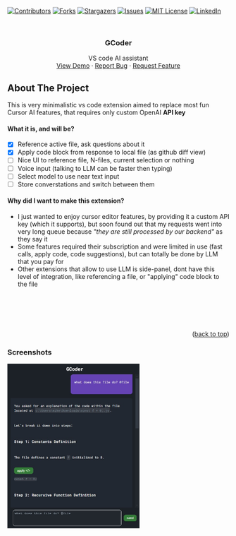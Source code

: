 <!-- Based on: https://github.com/othneildrew/Best-README-Template/blob/main/README.md?plain=1 -->

<a id="readme-top"></a>

<!-- PROJECT SHIELDS -->

[![Contributors][contributors-shield]][contributors-url]
[![Forks][forks-shield]][forks-url]
[![Stargazers][stars-shield]][stars-url]
[![Issues][issues-shield]][issues-url]
[![MIT License][license-shield]][license-url]
[![LinkedIn][linkedin-shield]][linkedin-url]

<!-- PROJECT LOGO -->
<br />
<div align="center">
  <h3 align="center">GCoder</h3>

  <p align="center">
    VS code AI assistant
    <br />
    <a href="https://github.com/Altair200333/GCoder">View Demo</a>
    ·
    <a href="https://github.com/Altair200333/GCoder/issues/new?labels=bug&template=bug-report---.md">Report Bug</a>
    ·
    <a href="https://github.com/Altair200333/GCoder/issues/new?labels=enhancement&template=feature-request---.md">Request Feature</a>
  </p>
</div>

<!-- ABOUT THE PROJECT -->

## About The Project

This is very minimalistic vs code extension aimed to replace most fun Cursor AI features, that requires only custom OpenAI **API key**

#### What it is, and will be?

- [x] Reference active file, ask questions about it
- [x] Apply code block from response to local file (as github diff view)
- [ ] Nice UI to reference file, N-files, current selection or nothing
- [ ] Voice input (talking to LLM can be faster then typing)
- [ ] Select model to use near text input
- [ ] Store converstations and switch between them

#### Why did I want to make this extension?

- I just wanted to enjoy cursor editor features, by providing it a custom API key (which it supports), but soon found out that my requests went into very long queue because _"they are still processed by our backend"_ as they say it
- Some features required their subscription and were limited in use (fast calls, apply code, code suggestions), but can totally be done by LLM that you pay for
- Other extensions that allow to use LLM is side-panel, dont have this level of integration, like referencing a file, or "applying" code block to the file

<br/>
<br/>
<br/>
<br/>

<p align="right">(<a href="#readme-top">back to top</a>)</p>

### Screenshots

<img src="imgs/demo1.jpg" alt="demo image" width="300" >

<!-- MARKDOWN LINKS & IMAGES -->
<!-- https://www.markdownguide.org/basic-syntax/#reference-style-links -->

[contributors-shield]: https://img.shields.io/github/contributors/Altair200333/GCoder.svg?style=for-the-badge
[contributors-url]: https://github.com/Altair200333/GCoder/graphs/contributors
[forks-shield]: https://img.shields.io/github/forks/Altair200333/GCoder.svg?style=for-the-badge
[forks-url]: https://github.com/Altair200333/GCoder/network/members
[stars-shield]: https://img.shields.io/github/stars/Altair200333/GCoder.svg?style=for-the-badge
[stars-url]: https://github.com/Altair200333/GCoder/stargazers
[issues-shield]: https://img.shields.io/github/issues/Altair200333/GCoder.svg?style=for-the-badge
[issues-url]: https://github.com/Altair200333/GCoder/issues
[license-shield]: https://img.shields.io/github/license/Altair200333/GCoder.svg?style=for-the-badge
[license-url]: https://github.com/Altair200333/GCoder/blob/master/LICENSE.txt
[linkedin-shield]: https://img.shields.io/badge/-LinkedIn-black.svg?style=for-the-badge&logo=linkedin&colorB=555
[linkedin-url]: https://www.linkedin.com/in/ne0ck/
[product-screenshot]: images/screenshot.png
[Next.js]: https://img.shields.io/badge/next.js-000000?style=for-the-badge&logo=nextdotjs&logoColor=white
[Next-url]: https://nextjs.org/
[React.js]: https://img.shields.io/badge/React-20232A?style=for-the-badge&logo=react&logoColor=61DAFB
[React-url]: https://reactjs.org/
[Vue.js]: https://img.shields.io/badge/Vue.js-35495E?style=for-the-badge&logo=vuedotjs&logoColor=4FC08D
[Vue-url]: https://vuejs.org/
[Angular.io]: https://img.shields.io/badge/Angular-DD0031?style=for-the-badge&logo=angular&logoColor=white
[Angular-url]: https://angular.io/
[Svelte.dev]: https://img.shields.io/badge/Svelte-4A4A55?style=for-the-badge&logo=svelte&logoColor=FF3E00
[Svelte-url]: https://svelte.dev/
[Laravel.com]: https://img.shields.io/badge/Laravel-FF2D20?style=for-the-badge&logo=laravel&logoColor=white
[Laravel-url]: https://laravel.com
[Bootstrap.com]: https://img.shields.io/badge/Bootstrap-563D7C?style=for-the-badge&logo=bootstrap&logoColor=white
[Bootstrap-url]: https://getbootstrap.com
[JQuery.com]: https://img.shields.io/badge/jQuery-0769AD?style=for-the-badge&logo=jquery&logoColor=white
[JQuery-url]: https://jquery.com
